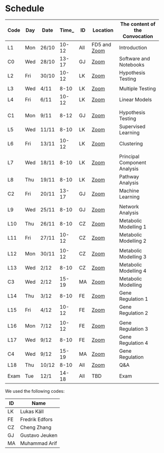 # Schedule

| Code | Day  | Date  | Time_  | ID  | Location | The content of the Convocation |
|--------|-------|--------|---------------|------------|----|----------------------------------------|
 | L1 | Mon | 26/10 | 10-12 |  All | FD5 and [Zoom](https://kth-se.zoom.us/j/6290910465) | Introduction |
 | C0 | Wed | 28/10 | 13-17 |  GJ | [Zoom](https://kth-se.zoom.us/j/68885720217) | Software and Notebooks
 | L2 | Fri | 30/10 | 10-12 |  LK | [Zoom](https://kth-se.zoom.us/j/6290910465) | Hypothesis Testing |
 |    |     |       |       |            |    |
 | L3 | Wed | 4/11 | 8-10 |  LK | [Zoom](https://kth-se.zoom.us/j/6290910465) |  Multiple Testing  |
 | L4 | Fri | 6/11 | 10-12 |  LK | [Zoom](https://kth-se.zoom.us/j/6290910465) | Linear Models |
 |    |     |       |       |            |    |
 | C1 | Mon | 9/11 | 8-12 |  GJ | [Zoom](https://kth-se.zoom.us/j/68513702376) | Hypothesis Testing
 | L5 | Wed | 11/11 | 8-10 |  LK | [Zoom](https://kth-se.zoom.us/j/6290910465) | Supervised Learning |
 | L6 | Fri | 13/11 | 10-12 |  LK | [Zoom](https://kth-se.zoom.us/j/6290910465) | Clustering |
 |    |     |       |       |            |    |
 | L7 | Wed | 18/11 | 8-10 |  LK | [Zoom](https://kth-se.zoom.us/j/6290910465) | Principal Component Analysis |
 | L8 | Thu | 19/11 | 8-10 |  LK | [Zoom](https://kth-se.zoom.us/j/6290910465) | Pathway Analysis |
 | C2 | Fri | 20/11 | 13-17 |  GJ | [Zoom](https://kth-se.zoom.us/j/65638658194) | Machine Learning |
 |      |       |           |           |           |   |
 | L9 | Wed | 25/11 | 8-10 |  GJ | [Zoom](https://kth-se.zoom.us/j/61421004663) | Network Analysis |
 | L10 | Thu | 26/11 | 8-10 |  CZ | [Zoom](https://kth-se.zoom.us/j/63578217451) |  Metabolic Modelling 1 |
 | L11 | Fri | 27/11 | 10-12 |  CZ | [Zoom](https://kth-se.zoom.us/j/63039584551) | Metabolic Modelling 2 |
 |    |     |       |       |            |    |
 | L12 | Mon | 30/11 | 10-12 |  CZ | [Zoom](https://kth-se.zoom.us/j/62114841438) | Metabolic Modelling 3 |
 | L13 | Wed | 2/12 | 8-10 |  CZ | [Zoom](https://kth-se.zoom.us/j/66832154474) | Metabolic Modelling 4 |
 | C3 | Wed | 2/12 | 15-19 |  MA | [Zoom](https://kth-se.zoom.us/j/65678435002) | Metabolic Modelling |
 | L14 | Thu | 3/12 | 8-10 |  FE | [Zoom](https://kth-se.zoom.us/j/63012467687) | Gene Regulation 1 |
 | L15 | Fri | 4/12 | 10-12 |  FE | [Zoom](https://kth-se.zoom.us/j/62038814914) | Gene Regulation 2 |
 |    |     |       |       |            |    |
 | L16 | Mon | 7/12 | 10-12 |  FE | [Zoom](https://kth-se.zoom.us/j/63395171250) | Gene Regulation 3 |
 | L17 | Wed | 9/12 | 8-10 |  FE | [Zoom]( https://kth-se.zoom.us/j/67669702155) | Gene Regulation 4 |
 | C4 | Wed | 9/12 | 15-19 |  MA | [Zoom](https://kth-se.zoom.us/j/62172233680) | Gene Regulation |
 | L18 | Thu | 10/12 | 8-10 |  All | [Zoom](https://kth-se.zoom.us/j/6290910465) | Q&A
 | Exam | Tue | 12/1 | 14-18 |  All |  TBD |Exam |  

We used the following codes:

 | ID | Name |
 |----|------|
 | LK | Lukas Käll |
 | FE | Fredrik Edfors |
 | CZ | Cheng Zhang |
 | GJ | Gustavo Jeuken |
 | MA | Muhammad Arif |
